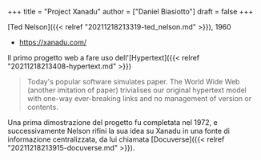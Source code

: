 +++
title = "Project Xanadu"
author = ["Daniel Biasiotto"]
draft = false
+++

[Ted Nelson]({{< relref "20211218213319-ted_nelson.md" >}}), 1960

-   <https://xanadu.com/>

Il primo progetto web a fare uso dell'[Hypertext]({{< relref "20211218213408-hypertext.md" >}})

> Today's popular software simulates paper. The World Wide Web (another imitation of paper) trivialises our original hypertext model with one-way ever-breaking links and no management of version or contents.

Una prima dimostrazione del progetto fu completata nel 1972, e successivamente Nelson rifini la sua idea su Xanadu in una fonte di informazione centralizzata, da lui chiamata [Docuverse]({{< relref "20211218213915-docuverse.md" >}}).